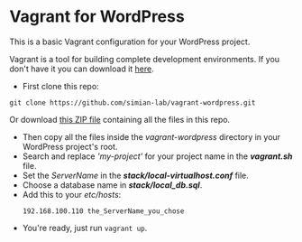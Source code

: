 # Vagrant for WordPress
This is a basic Vagrant configuration for your WordPress project.

Vagrant is a tool for building complete development environments. If you don't have it you can download it [here](https://www.vagrantup.com/downloads.html).

* First clone this repo: 
```
git clone https://github.com/simian-lab/vagrant-wordpress.git
```
Or download [this ZIP file](https://github.com/simian-lab/vagrant-wordpress/archive/master.zip) containing all the files in this repo.
* Then copy all the files inside the *vagrant-wordpress* directory in your WordPress project's root.
* Search and replace *'my-project'* for your project name in the ***vagrant.sh*** file.
* Set the *ServerName* in the ***stack/local-virtualhost.conf*** file.
* Choose a database name in ***stack/local_db.sql***.
* Add this to your *etc/hosts*:
  ````
  192.168.100.110 the_ServerName_you_chose
  ````
* You're ready, just run `vagrant up`.
